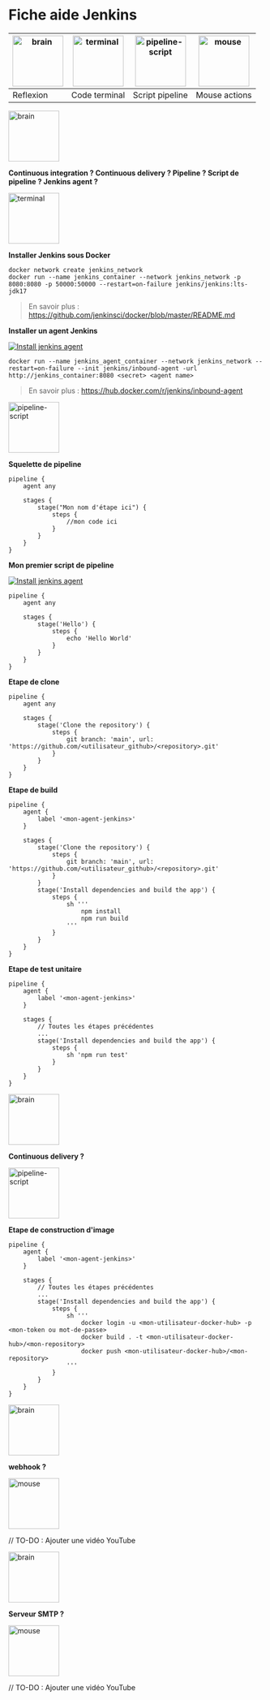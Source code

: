 # Fiche aide Jenkins

| <img src="https://cdn-icons-png.flaticon.com/512/9044/9044199.png" alt="brain" width="100"/> | <img src="https://cdn-icons-png.flaticon.com/512/1336/1336682.png" alt="terminal" width="100"/> | <img src="https://cdn-icons-png.flaticon.com/512/3867/3867652.png" alt="pipeline-script" width="100"/> | <img src="https://cdn-icons-png.flaticon.com/512/7098/7098010.png" alt="mouse" width="100"/>
| -------- | ------- | -------- | -------- |
| Reflexion  | Code terminal    | Script pipeline  | Mouse actions  |

<img src="https://cdn-icons-png.flaticon.com/512/9044/9044199.png" alt="brain" width="100"/>

**Continuous integration ? Continuous delivery ? Pipeline ? Script de pipeline ? Jenkins agent ?**

<img src="https://cdn-icons-png.flaticon.com/512/1336/1336682.png" alt="terminal" width="100"/>

**Installer Jenkins sous Docker**
```
docker network create jenkins_network
docker run --name jenkins_container --network jenkins_network -p 8080:8080 -p 50000:50000 --restart=on-failure jenkins/jenkins:lts-jdk17
```
> En savoir plus : https://github.com/jenkinsci/docker/blob/master/README.md

**Installer un agent Jenkins**

[![Install jenkins agent](https://img.youtube.com/vi/6hYeuHOOiVs/0.jpg)](https://www.youtube.com/watch?v=6hYeuHOOiVs&list=PLlnA7yc_4K0hlppiX--DNEGfi9C7dsSHb&index=4)

```
docker run --name jenkins_agent_container --network jenkins_network --restart=on-failure --init jenkins/inbound-agent -url http://jenkins_container:8080 <secret> <agent name>
```

> En savoir plus : https://hub.docker.com/r/jenkins/inbound-agent

<img src="https://cdn-icons-png.flaticon.com/512/3867/3867652.png" alt="pipeline-script" width="100"/>

**Squelette de pipeline**
```
pipeline {
    agent any

    stages {
        stage("Mon nom d'étape ici") {
            steps {
                //mon code ici
            }
        }
    }
}
```

**Mon premier script de pipeline**

[![Install jenkins agent](https://img.youtube.com/vi/Q5ySlzAWlbE/0.jpg)](https://www.youtube.com/watch?v=Q5ySlzAWlbE&list=PLlnA7yc_4K0hlppiX--DNEGfi9C7dsSHb&index=3
)

```
pipeline {
    agent any

    stages {
        stage('Hello') {
            steps {
                echo 'Hello World'
            }
        }
    }
}
```

**Etape de clone**

```
pipeline {
    agent any

    stages {
        stage('Clone the repository') {
            steps {
                git branch: 'main', url: 'https://github.com/<utilisateur_github>/<repository>.git'
            }
        }
    }
}
```

**Etape de build**

```
pipeline {
    agent {
        label '<mon-agent-jenkins>'
    }

    stages {
        stage('Clone the repository') {
            steps {
                git branch: 'main', url: 'https://github.com/<utilisateur_github>/<repository>.git'
            }
        }
        stage('Install dependencies and build the app') {
            steps {
                sh '''
                    npm install
                    npm run build
                '''
            }
        }
    }
}
```

**Etape de test unitaire**

```
pipeline {
    agent {
        label '<mon-agent-jenkins>'
    }

    stages {
        // Toutes les étapes précédentes
        ...
        stage('Install dependencies and build the app') {
            steps {
                sh 'npm run test'
            }
        }
    }
}
```

<img src="https://cdn-icons-png.flaticon.com/512/9044/9044199.png" alt="brain" width="100"/>

**Continuous delivery ?**

<img src="https://cdn-icons-png.flaticon.com/512/3867/3867652.png" alt="pipeline-script" width="100"/>

**Etape de construction d'image**

```
pipeline {
    agent {
        label '<mon-agent-jenkins>'
    }

    stages {
        // Toutes les étapes précédentes
        ...
        stage('Install dependencies and build the app') {
            steps {
                sh '''
                    docker login -u <mon-utilisateur-docker-hub> -p <mon-token ou mot-de-passe>
                    docker build . -t <mon-utilisateur-docker-hub>/<mon-repository>
                    docker push <mon-utilisateur-docker-hub>/<mon-repository>
                '''
            }
        }
    }
}
```

<img src="https://cdn-icons-png.flaticon.com/512/9044/9044199.png" alt="brain" width="100"/>

**webhook ?**

<img src="https://cdn-icons-png.flaticon.com/512/7098/7098010.png" alt="mouse" width="100"/>

// TO-DO : Ajouter une vidéo YouTube

<img src="https://cdn-icons-png.flaticon.com/512/9044/9044199.png" alt="brain" width="100"/>

**Serveur SMTP ?**

<img src="https://cdn-icons-png.flaticon.com/512/7098/7098010.png" alt="mouse" width="100"/>

// TO-DO : Ajouter une vidéo YouTube
